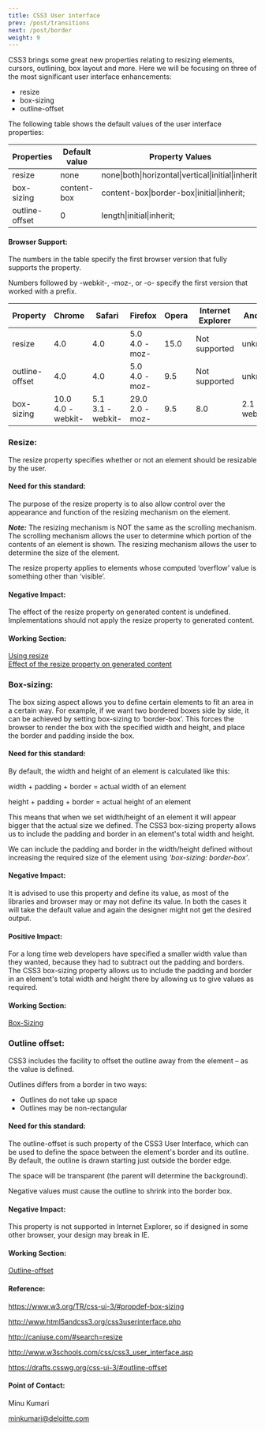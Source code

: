 ```yaml
---
title: CSS3 User interface
prev: /post/transitions
next: /post/border
weight: 9
---
```


<p>CSS3 brings some great new properties relating to resizing elements, cursors, outlining, box layout and more. Here we will be focusing on three of the most significant user interface enhancements:</p>
<ul>
<li>resize</li>
<li>box-sizing</li>
<li>outline-offset</li>
</ul>
<p>The following table shows the default values of the user interface properties:</p>

<table>
  <thead>
    <tr>
      <th>Properties</th>
      <th>Default value</th>
      <th>Property Values</th>
    </tr>
  </thead>
<tbody>
  <tr>
    <td>resize</td>
    <td>none</td>
    <td>none|both|horizontal|vertical|initial|inherit;</td>
  </tr>
  <tr>
    <td>box-sizing</td>
    <td>content-box</td>
    <td>content-box|border-box|initial|inherit;</td>
  </tr>
    <tr>
    <td>outline-offset</td>
    <td>0</td>
    <td>length|initial|inherit;</td>
  </tr>
</tbody>
</table>

<h4>Browser Support:</h4>
<p>The numbers in the table specify the first browser version that fully supports the property.</p>
<p>Numbers followed by -webkit-, -moz-, or -o- specify the first version that worked with a prefix.</p>
<table>
<thead>
  <tr>
    <th>Property</th>
    <th>Chrome</th>
    <th>Safari</th>
    <th>Firefox</th>
    <th>Opera</th>
    <th>Internet Explorer</th>
    <th>Android</th>
    <th>iOS</th>
  </tr>
</thead>
<tbody>
  <tr>
    <td>resize</td>
    <td>4.0</td>
    <td>4.0</td>
    <td>5.0<br/>4.0 -moz-</td>
    <td>15.0</td>
    <td>Not supported</td>
    <td>unknown</td>
    <td>unknown</td>
  </tr>
  <tr>
    <td>outline-offset</td>
    <td>4.0</td>
    <td>4.0</td>
    <td>5.0<br/>4.0 -moz-</td>
    <td>9.5</td>
    <td>Not supported</td>
    <td>unknown</td>
    <td>unknown</td>
  </tr>
  <tr>
  <td>box-sizing</td>
  <td>10.0<br/>4.0 -webkit-</td>
  <td>5.1<br/>3.1 -webkit-</td>
  <td>29.0<br/>2.0 -moz-</td>
  <td>9.5</td>
  <td>8.0</td>
  <td>2.1 -webkit-</td>
  <td>3.2</td>
  </tr>
</tbody>
</table>


<h3>Resize:</h3>
<p>The resize property specifies whether or not an element should be resizable by the user.</p>

<h4>Need for this standard:</h4>
<p>The purpose of the resize property is to also allow control over the appearance and function of the resizing mechanism on the element.</p>
<p><strong><i>Note:</i></strong> The resizing mechanism is NOT the same as the scrolling mechanism. The scrolling mechanism allows the user to determine which portion of the contents of an element is shown. The resizing mechanism allows the user to determine the size of the element.</p>
<p>The resize property applies to elements whose computed ‘overflow’ value is something other than ‘visible’.</p>

<h4>Negative Impact:</h4>
<p>The effect of the resize property on generated content is undefined. Implementations should not apply the resize property to generated content.</p>

<h4>Working Section:</h4>
<a href="https://jsbin.com/xovezey/1">Using resize</a><br>
<a href= "https://jsbin.com/cesijic/3">Effect of the resize property on generated content</a>

<h3>Box-sizing:</h3>
<p>The box sizing aspect allows you to define certain elements to fit an area in a certain way. For example, if we want two bordered boxes side by side, it can be achieved by setting box-sizing to ‘border-box’. This forces the browser to render the box with the specified width and height, and place the border and padding inside the box.</p>

<h4>Need for this standard:</h4>
<p>By default, the width and height of an element is calculated like this:</p>
<p>width + padding + border = actual width of an element</p>
<p>height + padding + border = actual height of an element</p>
<p>This means that when we set width/height of an element it will appear bigger that the actual size we defined. The CSS3 box-sizing property allows us to include the padding and border in an element's total width and height.</p>
<p>We can include the padding and border in the width/height defined without increasing the required size of the element using <i>‘box-sizing: border-box’</i>.</p>

<h4>Negative Impact:</h4>
<p>It is advised to use this property and define its value, as most of the libraries and browser may or may not define its value. In both the cases it will take the default value and again the designer might not get the desired output.</p>

<h4>Positive Impact:</h4>
<p>For a long time web developers have specified a smaller width value than they wanted, because they had to subtract out the padding and borders. The CSS3 box-sizing property allows us to include the padding and border in an element's total width and height there by allowing us to give values as required.</p>

<h4>Working Section:</h4>
<a href="https://jsbin.com/dunafux/3">Box-Sizing</a>

<h3>Outline offset:</h3>
<p>CSS3 includes the facility to offset the outline away from the element – as the value is defined.</p>
<p>Outlines differs from a border in two ways:</p>
    <ul>
        <li>Outlines do not take up space</li>
        <li>Outlines may be non-rectangular</li>
    </ul>
<h4>Need for this standard:</h4>
<p>The outline-offset is such property of the CSS3 User Interface, which can be used to define the space between the element's border and its outline. By default, the outline is drawn starting just outside the border edge.</p>
<p>The space will be transparent (the parent will determine the background).</p>
<p>Negative values must cause the outline to shrink into the border box.</p>

<h4>Negative Impact:</h4>
<p>This property is not supported in Internet Explorer, so if designed in some other browser, your design may break in IE.</p>

<h4>Working Section:</h4>
<a href="https://jsbin.com/kisunay/1">Outline-offset</a>

<h4>Reference:</h4>

https://www.w3.org/TR/css-ui-3/#propdef-box-sizing

http://www.html5andcss3.org/css3userinterface.php

http://caniuse.com/#search=resize

http://www.w3schools.com/css/css3_user_interface.asp

https://drafts.csswg.org/css-ui-3/#outline-offset

<h4>Point of Contact:</h4>

<p>Minu Kumari</p>
<a href="mailto:minkumari@deloitte.com">minkumari@deloitte.com</a>
